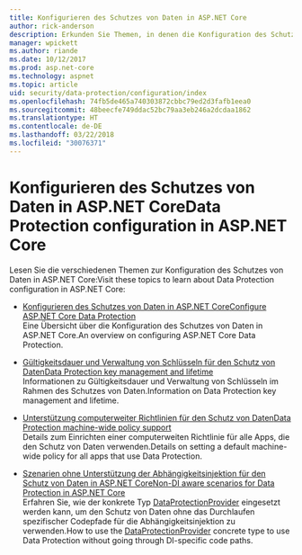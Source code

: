```yaml
---
title: Konfigurieren des Schutzes von Daten in ASP.NET Core
author: rick-anderson
description: Erkunden Sie Themen, in denen die Konfiguration des Schutzes von Daten in ASP.NET Core erläutert wird.
manager: wpickett
ms.author: riande
ms.date: 10/12/2017
ms.prod: asp.net-core
ms.technology: aspnet
ms.topic: article
uid: security/data-protection/configuration/index
ms.openlocfilehash: 74fb5de465a740303872cbbc79ed2d3fafb1eea0
ms.sourcegitcommit: 48beecfe749ddac52bc79aa3eb246a2dcdaa1862
ms.translationtype: HT
ms.contentlocale: de-DE
ms.lasthandoff: 03/22/2018
ms.locfileid: "30076371"
---
```

# <a name="data-protection-configuration-in-aspnet-core"></a><span data-ttu-id="3c9f3-103">Konfigurieren des Schutzes von Daten in ASP.NET Core</span><span class="sxs-lookup"><span data-stu-id="3c9f3-103">Data Protection configuration in ASP.NET Core</span></span>

<span data-ttu-id="3c9f3-104">Lesen Sie die verschiedenen Themen zur Konfiguration des Schutzes von Daten in ASP.NET Core:</span><span class="sxs-lookup"><span data-stu-id="3c9f3-104">Visit these topics to learn about Data Protection configuration in ASP.NET Core:</span></span>

* [<span data-ttu-id="3c9f3-105">Konfigurieren des Schutzes von Daten in ASP.NET Core</span><span class="sxs-lookup"><span data-stu-id="3c9f3-105">Configure ASP.NET Core Data Protection</span></span>](xref:security/data-protection/configuration/overview)  
  <span data-ttu-id="3c9f3-106">Eine Übersicht über die Konfiguration des Schutzes von Daten in ASP.NET Core.</span><span class="sxs-lookup"><span data-stu-id="3c9f3-106">An overview on configuring ASP.NET Core Data Protection.</span></span>

* [<span data-ttu-id="3c9f3-107">Gültigkeitsdauer und Verwaltung von Schlüsseln für den Schutz von Daten</span><span class="sxs-lookup"><span data-stu-id="3c9f3-107">Data Protection key management and lifetime</span></span>](xref:security/data-protection/configuration/default-settings)  
  <span data-ttu-id="3c9f3-108">Informationen zu Gültigkeitsdauer und Verwaltung von Schlüsseln im Rahmen des Schutzes von Daten.</span><span class="sxs-lookup"><span data-stu-id="3c9f3-108">Information on Data Protection key management and lifetime.</span></span>

* [<span data-ttu-id="3c9f3-109">Unterstützung computerweiter Richtlinien für den Schutz von Daten</span><span class="sxs-lookup"><span data-stu-id="3c9f3-109">Data Protection machine-wide policy support</span></span>](xref:security/data-protection/configuration/machine-wide-policy)  
  <span data-ttu-id="3c9f3-110">Details zum Einrichten einer computerweiten Richtlinie für alle Apps, die den Schutz von Daten verwenden.</span><span class="sxs-lookup"><span data-stu-id="3c9f3-110">Details on setting a default machine-wide policy for all apps that use Data Protection.</span></span>

* [<span data-ttu-id="3c9f3-111">Szenarien ohne Unterstützung der Abhängigkeitsinjektion für den Schutz von Daten in ASP.NET Core</span><span class="sxs-lookup"><span data-stu-id="3c9f3-111">Non-DI aware scenarios for Data Protection in ASP.NET Core</span></span>](xref:security/data-protection/configuration/non-di-scenarios)  
  <span data-ttu-id="3c9f3-112">Erfahren Sie, wie der konkrete Typ [DataProtectionProvider](/dotnet/api/Microsoft.AspNetCore.DataProtection.DataProtectionProvider) eingesetzt werden kann, um den Schutz von Daten ohne das Durchlaufen spezifischer Codepfade für die Abhängigkeitsinjektion zu verwenden.</span><span class="sxs-lookup"><span data-stu-id="3c9f3-112">How to use the [DataProtectionProvider](/dotnet/api/Microsoft.AspNetCore.DataProtection.DataProtectionProvider) concrete type to use Data Protection without going through DI-specific code paths.</span></span>
